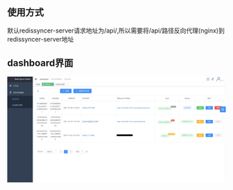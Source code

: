 
## 使用方式

  默认redissyncer-server请求地址为/api/,所以需要将/api/路径反向代理(nginx)到redissyncer-server地址

## dashboard界面

![](img/dashboard/dashborad1.png)
